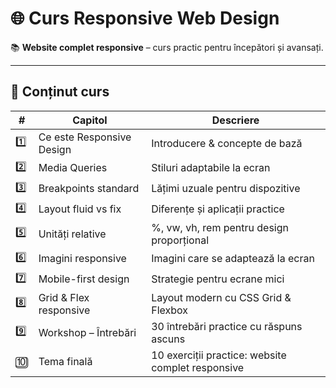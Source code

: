 # 🌐 Curs Responsive Web Design

📚 **Website complet responsive** – curs practic pentru începători și avansați.

---

## 🔹 Conținut curs

| # | Capitol | Descriere |
|---|---------|-----------|
| 1️⃣ | Ce este Responsive Design | Introducere & concepte de bază |
| 2️⃣ | Media Queries | Stiluri adaptabile la ecran |
| 3️⃣ | Breakpoints standard | Lățimi uzuale pentru dispozitive |
| 4️⃣ | Layout fluid vs fix | Diferențe și aplicații practice |
| 5️⃣ | Unități relative | %, vw, vh, rem pentru design proporțional |
| 6️⃣ | Imagini responsive | Imagini care se adaptează la ecran |
| 7️⃣ | Mobile-first design | Strategie pentru ecrane mici |
| 8️⃣ | Grid & Flex responsive | Layout modern cu CSS Grid & Flexbox |
| 9️⃣ | Workshop – Întrebări | 30 întrebări practice cu răspuns ascuns |
| 🔟 | Tema finală | 10 exerciții practice: website complet responsive |

